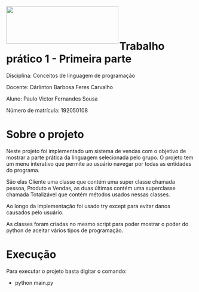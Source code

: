 

<img src="https://ccomp.ufsj.edu.br/images/logo/logo_white.png" width="300" height="100" align="left"/>

<br>
<br>
<br>

#
# Trabalho prático 1 - Primeira parte

Disciplina: Conceitos de linguagem de programação

Docente: Dárlinton Barbosa Feres Carvalho

Aluno: Paulo Victor Fernandes Sousa 

Número de matrícula: 192050108

# Sobre o projeto
Neste projeto foi implementado um sistema de vendas com o objetivo de mostrar a parte prática da linguagem selecionada pelo grupo.
O projeto tem um menu interativo que permite ao usuário navegar por todas as entidades do programa.

São elas Cliente uma classe que contém uma super classe chamada pessoa, Produto e Vendas, as duas últimas contém uma superclasse chamada Totalizável que contém métodos usados nessas classes.

Ao longo da implementação foi usado try except para evitar danos causados pelo usuário.

As classes foram criadas no mesmo script para poder mostrar o poder do python de aceitar vários tipos de programação.

# Execução
Para executar o projeto basta digitar o comando:

- python main.py


